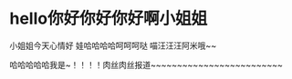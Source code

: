 # hello你好你好你好啊小姐姐





小姐姐今天心情好 娃哈哈哈哈呵呵呵哒  喵汪汪汪阿米哦~~







哈哈哈哈哈我是~！！！！肉丝肉丝报道~~~~~~~~~~~~~~~~~~~~~~~~~
